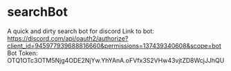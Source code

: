 # searchBot
 A quick and dirty search bot for discord
 Link to bot: https://discord.com/api/oauth2/authorize?client_id=945977939688816660&permissions=137439340608&scope=bot
 Bot Token: OTQ1OTc3OTM5Njg4ODE2NjYw.YhYAnA.oFVfx3S2VHw43vjtZD8WcjJJhQU
